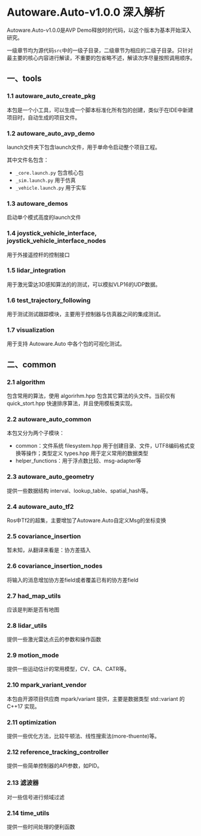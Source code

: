 # Autoware.Auto-v1.0.0 深入解析

Autoware.Auto-v1.0.0是AVP Demo释放时的代码，以这个版本为基本开始深入研究。

一级章节均为源代码`src`中的一级子目录，二级章节为相应的二级子目录。只针对最主要的核心内容进行解读，不重要的包省略不述，解读次序尽量按照调用顺序。

## 一、tools

### 1.1 autoware_auto_create_pkg

本包是一个小工具，可以生成一个脚本标准化所有包的创建，类似于在IDE中新建项目时，自动生成的项目文件。

### 1.2 autoware_auto_avp_demo

launch文件夹下包含launch文件，用于单命令启动整个项目工程。

其中文件名包含：

- `_core.launch.py` 包含核心包
- `_sim.launch.py` 用于仿真
- `_vehicle.launch.py` 用于实车

### 1.3 autoware_demos

启动单个模式高度的launch文件 

### 1.4 joystick_vehicle_interface, joystick_vehicle_interface_nodes

用于外接遥控杆的控制接口

### 1.5 lidar_integration

用于激光雷达3D感知算法的的测试，可以模拟VLP16的UDP数据。

### 1.6 test_trajectory_following

用于测试测试跟踪模块，主要用于控制器与仿真器之间的集成测试。

### 1.7 visualization

用于支持 Autoware.Auto 中各个包的可视化测试。

## 二、common

### 2.1 algorithm

包含常用的算法，使用 algorirhm.hpp 包含其它算法的头文件。当前仅有 quick_stort.hpp 快速排序算法，并且使用模板类实现。

### 2.2 autoware_auto_common

本包又分为两个子模块：

* common：文件系统 filesystem.hpp 用于创建目录、文件，UTF8编码格式变换等操作；类型定义 types.hpp 用于定义常用的数据类型
* helper_functions：用于浮点数比较、msg-adapter等

### 2.3 autoware_auto_geometry

提供一些数据结构 interval、lookup_table、spatial_hash等。

### 2.4 autoware_auto_tf2

Ros中Tf2的超集，主要增加了Autoware.Auto自定义Msg的坐标变换

### 2.5 covariance_insertion

暂未知，从翻译来看是：协方差插入

### 2.6 covariance_insertion_nodes

将输入的消息增加协方差field或者覆盖已有的协方差field

### 2.7 had_map_utils

应该是判断是否有地图

### 2.8 lidar_utils

提供一些激光雷达点云的参数和操作函数

### 2.9 motion_mode

提供一些运动估计的常用模型，CV、CA、CATR等。

### 2.10 mpark_variant_vendor

本包由开源项目供应商 mpark/variant 提供，主要是数据类型 std::variant 的 C++17 实现。

### 2.11 optimization

提供一些优化方法，比较牛顿法、线性搜索法(more-thuente)等。

### 2.12 reference_tracking_controller

提供一些简单控制器的API参数，如PID。

### 2.13 滤波器

对一些信号进行频域过滤

### 2.14 time_utils

提供一些时间处理的便利函数

